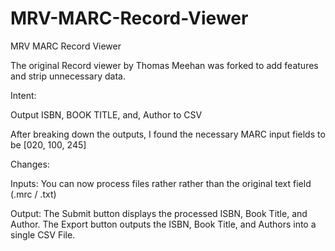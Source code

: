 MRV-MARC-Record-Viewer
======================

MRV MARC Record Viewer

The original Record viewer by Thomas Meehan was forked to add features and strip unnecessary data.

Intent: 

Output ISBN, BOOK TITLE, and, Author to CSV

After breaking down the outputs, I found the necessary MARC input fields to be [020, 100, 245]


Changes:

Inputs: You can now process files rather rather than the original text field (.mrc / .txt) 

Output: The Submit button displays the processed ISBN, Book Title, and Author. The Export button outputs the ISBN, Book Title, and Authors into a single CSV File.


              
